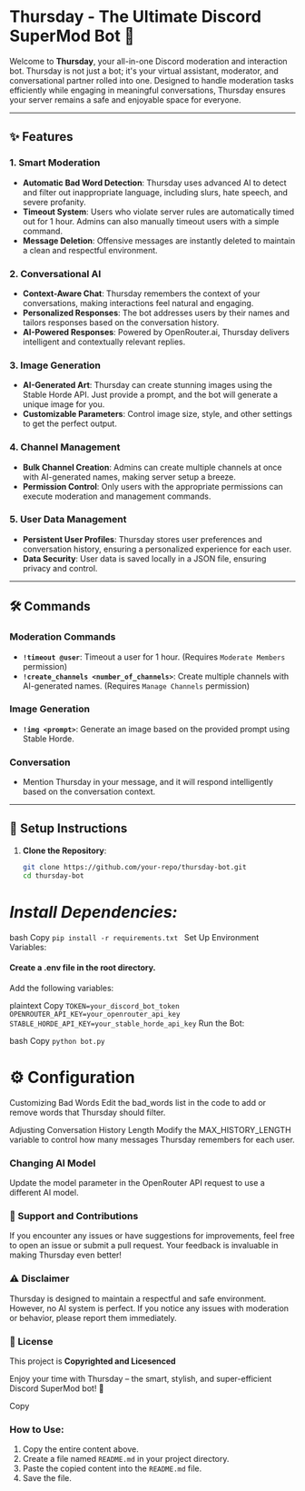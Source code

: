 # Thursday - The Ultimate Discord SuperMod Bot 🚀

Welcome to **Thursday**, your all-in-one Discord moderation and interaction bot. Thursday is not just a bot; it's your virtual assistant, moderator, and conversational partner rolled into one. Designed to handle moderation tasks efficiently while engaging in meaningful conversations, Thursday ensures your server remains a safe and enjoyable space for everyone.

---

## ✨ Features

### **1. Smart Moderation**
- **Automatic Bad Word Detection**: Thursday uses advanced AI to detect and filter out inappropriate language, including slurs, hate speech, and severe profanity.
- **Timeout System**: Users who violate server rules are automatically timed out for 1 hour. Admins can also manually timeout users with a simple command.
- **Message Deletion**: Offensive messages are instantly deleted to maintain a clean and respectful environment.

### **2. Conversational AI**
- **Context-Aware Chat**: Thursday remembers the context of your conversations, making interactions feel natural and engaging.
- **Personalized Responses**: The bot addresses users by their names and tailors responses based on the conversation history.
- **AI-Powered Responses**: Powered by OpenRouter.ai, Thursday delivers intelligent and contextually relevant replies.

### **3. Image Generation**
- **AI-Generated Art**: Thursday can create stunning images using the Stable Horde API. Just provide a prompt, and the bot will generate a unique image for you.
- **Customizable Parameters**: Control image size, style, and other settings to get the perfect output.

### **4. Channel Management**
- **Bulk Channel Creation**: Admins can create multiple channels at once with AI-generated names, making server setup a breeze.
- **Permission Control**: Only users with the appropriate permissions can execute moderation and management commands.

### **5. User Data Management**
- **Persistent User Profiles**: Thursday stores user preferences and conversation history, ensuring a personalized experience for each user.
- **Data Security**: User data is saved locally in a JSON file, ensuring privacy and control.

---

## 🛠️ Commands

### **Moderation Commands**
- **`!timeout @user`**: Timeout a user for 1 hour. (Requires `Moderate Members` permission)
- **`!create_channels <number_of_channels>`**: Create multiple channels with AI-generated names. (Requires `Manage Channels` permission)

### **Image Generation**
- **`!img <prompt>`**: Generate an image based on the provided prompt using Stable Horde.

### **Conversation**
- Mention Thursday in your message, and it will respond intelligently based on the conversation context.

---

## 🚀 Setup Instructions

1. **Clone the Repository**:
   ```bash
   git clone https://github.com/your-repo/thursday-bot.git
   cd thursday-bot
# *Install Dependencies:*

 bash
 Copy
   ```pip install -r requirements.txt ```
  Set Up Environment Variables: 

#### Create a .env file in the root directory.

Add the following variables:

plaintext
Copy
```TOKEN=your_discord_bot_token```
```OPENROUTER_API_KEY=your_openrouter_api_key```
```STABLE_HORDE_API_KEY=your_stable_horde_api_key```
Run the Bot:

bash
Copy
```python bot.py```
# **⚙️ Configuration**
Customizing Bad Words
Edit the bad_words list in the code to add or remove words that Thursday should filter.

Adjusting Conversation History Length
Modify the MAX_HISTORY_LENGTH variable to control how many messages Thursday remembers for each user.

### **Changing AI Model**
Update the model parameter in the OpenRouter API request to use a different AI model.

### **🤝 Support and Contributions**
If you encounter any issues or have suggestions for improvements, feel free to open an issue or submit a pull request. Your feedback is invaluable in making Thursday even better!

### **⚠️ Disclaimer**
Thursday is designed to maintain a respectful and safe environment. However, no AI system is perfect. If you notice any issues with moderation or behavior, please report them immediately.

### **📜 License**
This project is **Copyrighted and Licesenced** 

Enjoy your time with Thursday – the smart, stylish, and super-efficient Discord SuperMod bot! 🚀

Copy

### How to Use:
1. Copy the entire content above.
2. Create a file named `README.md` in your project directory.
3. Paste the copied content into the `README.md` file.
4. Save the file.
